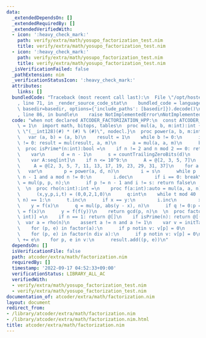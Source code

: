 ```yaml
---
data:
  _extendedDependsOn: []
  _extendedRequiredBy: []
  _extendedVerifiedWith:
  - icon: ':heavy_check_mark:'
    path: verify/extra/math/yosupo_factorization_test.nim
    title: verify/extra/math/yosupo_factorization_test.nim
  - icon: ':heavy_check_mark:'
    path: verify/extra/math/yosupo_factorization_test.nim
    title: verify/extra/math/yosupo_factorization_test.nim
  _isVerificationFailed: false
  _pathExtension: nim
  _verificationStatusIcon: ':heavy_check_mark:'
  attributes:
    links: []
  bundledCode: "Traceback (most recent call last):\n  File \"/opt/hostedtoolcache/Python/3.10.6/x64/lib/python3.10/site-packages/onlinejudge_verify/documentation/build.py\"\
    , line 71, in _render_source_code_stat\n    bundled_code = language.bundle(stat.path,\
    \ basedir=basedir, options={'include_paths': [basedir]}).decode()\n  File \"/opt/hostedtoolcache/Python/3.10.6/x64/lib/python3.10/site-packages/onlinejudge_verify/languages/nim.py\"\
    , line 86, in bundle\n    raise NotImplementedError\nNotImplementedError\n"
  code: "when not declared ATCODER_FACTORIZATION_HPP:\n  const ATCODER_FACTORIZATION_HPP*\
    \ = 1\n  import math, bitops, tables\n  proc mul(a, b, m:int):int {.importcpp:\
    \ \"(__int128)(#) * (#) % (#)\", nodecl.}\n  proc power(a, b, m:int):int =\n \
    \   var (a, b) = (a, b)\n    result = 1\n    while b != 0:\n      if (b and 1)\
    \ != 0: result = mul(result, a, m)\n      a = mul(a, a, m)\n      b = b shr 1\n\
    \  proc isPrime*(n:int):bool =\n    if n != 2 and n mod 2 == 0: return false\n\
    \    var\n      d = n - 1\n      s = countTrailingZeroBits(d)\n    d = d shr s\n\
    \    var A:seq[int]\n    if n <= 10^9:\n      A = @[2, 3, 5, 7]\n    else:\n \
    \     A = @[2, 3, 5, 7, 11, 13, 17, 19, 23, 29, 31, 37]\n    for a in A:\n   \
    \   var\n        p = power(a, d, n)\n        i = s\n      while p != 1 and p !=\
    \ n - 1 and a mod n != 0:\n        i.dec\n        if i == 0: break\n        p\
    \ = mul(p, p, n);\n      if p != n - 1 and i != s: return false\n    return true\n\
    \  \n  proc rho(n:int):int =\n    proc f(a:int):auto = mul(a, a, n) + 1\n    var\n\
    \      (x,y,p,i,t) = (0,0,2,1,0)\n      q:int\n    while t mod 40 != 0 or gcd(p,\
    \ n) == 1:\n      t.inc\n      if x == y:\n        i.inc\n        x = i\n    \
    \    y = f(x)\n      q = mul(p, abs(y - x), n)\n      if q != 0:p = q\n      x\
    \ = f(x)\n      y = f(f(y))\n    return gcd(p, n)\n  \n  proc factor*(n:int):seq[(int,\
    \ int)] =\n    if n == 1: return @[]\n    if isPrime(n): return @[(n, 1)]\n  \
    \  var a = rho(n)\n    assert a != n and a != 1\n    var v = initTable[int, int]()\n\
    \    for (p, e) in factor(a):\n      if p notin v: v[p] = 0\n      v[p] += e\n\
    \    for (p, e) in factor(n div a):\n      if p notin v: v[p] = 0\n      v[p]\
    \ += e\n    for p, e in v:\n      result.add((p, e))\n"
  dependsOn: []
  isVerificationFile: false
  path: atcoder/extra/math/factorization.nim
  requiredBy: []
  timestamp: '2022-09-17 04:52:33+09:00'
  verificationStatus: LIBRARY_ALL_AC
  verifiedWith:
  - verify/extra/math/yosupo_factorization_test.nim
  - verify/extra/math/yosupo_factorization_test.nim
documentation_of: atcoder/extra/math/factorization.nim
layout: document
redirect_from:
- /library/atcoder/extra/math/factorization.nim
- /library/atcoder/extra/math/factorization.nim.html
title: atcoder/extra/math/factorization.nim
---
```

